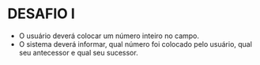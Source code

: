 # DESAFIO I

+ O usuário deverá colocar um número inteiro no campo. 
+ O sistema deverá informar, qual número foi colocado pelo usuário, qual seu antecessor e qual seu sucessor. 